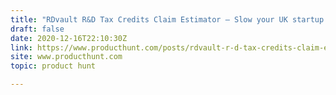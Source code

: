 ```yaml
---
title: "RDvault R&D Tax Credits Claim Estimator — Slow your UK startup’s burn rate in five minutes"
draft: false
date: 2020-12-16T22:10:30Z
link: https://www.producthunt.com/posts/rdvault-r-d-tax-credits-claim-estimator?utm_medium=RSS&utm_source=hune
site: www.producthunt.com
topic: product hunt  

---
```

